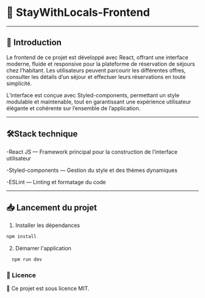 # 🏡 StayWithLocals-Frontend

---
## 🚀 Introduction

Le frontend de ce projet est développé avec React, offrant une interface moderne, fluide et responsive pour la plateforme de réservation de séjours chez l’habitant.
Les utilisateurs peuvent parcourir les différentes offres, consulter les détails d’un séjour et effectuer leurs réservations en toute simplicité.

L’interface est conçue avec Styled-components, permettant un style modulable et maintenable, tout en garantissant une expérience utilisateur élégante et cohérente sur l’ensemble de l’application.

---

## 🛠️Stack technique
-React JS — Framework principal pour la construction de l’interface utilisateur

-Styled-components — Gestion du style et des thèmes dynamiques

-ESLint — Linting et formatage du code

---

## 📥 Lancement du projet

1. Installer les dépendances
```bash
npm install
```
2. Démarrer l'application
```bash
  npm run dev
```



### 📜 Licence
📝 Ce projet est sous licence MIT.
